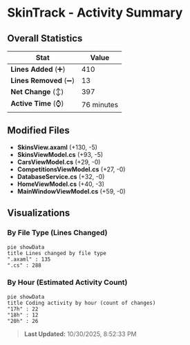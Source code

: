 # SkinTrack - Activity Summary 

## Overall Statistics

| Stat                   | Value                                                             |
| ---------------------- | ----------------------------------------------------------------- |
| **Lines Added** (➕)   | 410                                          |
| **Lines Removed** (➖) | 13                                        |
| **Net Change** (↕)    | 397                |
| **Active Time** (⌚)   | 76 minutes |


## Modified Files
- **SkinsView.axaml** (+130, -5)
- **SkinsViewModel.cs** (+93, -5)
- **CarsViewModel.cs** (+29, -0)
- **CompetitionsViewModel.cs** (+27, -0)
- **DatabaseService.cs** (+32, -0)
- **HomeViewModel.cs** (+40, -3)
- **MainWindowViewModel.cs** (+59, -0)

## Visualizations

### By File Type (Lines Changed)

```mermaid
pie showData
title Lines changed by file type
".axaml" : 135
".cs" : 288
```

### By Hour (Estimated Activity Count)

```mermaid
pie showData
title Coding activity by hour (count of changes)
"17h" : 22
"18h" : 12
"20h" : 26
```


> **Last Updated:** 10/30/2025, 8:52:33 PM